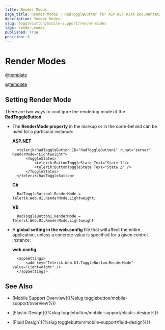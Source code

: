 ```yaml
---
title: Render Modes
page_title: Render Modes | RadToggleButton for ASP.NET AJAX Documentation
description: Render Modes
slug: togglebutton/mobile-support/render-modes
tags: render,modes
published: True
position: 3
---
```


# Render Modes

@[template](/_templates/common/render-mode.md#buttons-supported-modes "control: RadToggleButton")

@[template](/_templates/common/render-mode.md#do-not-mix-modes-buttons "control: RadToggleButton")


## Setting Render Mode

There are two ways to configure the rendering mode of the **RadToggleButton**:

* The **RenderMode property** in the markup or in the code-behind can be used for a particular instance:

	**ASP.NET**

		<telerik:RadToggleButton ID="RadToggleButton1" runat="server" RenderMode="Lightweight">
			<ToggleStates>
				<telerik:ButtonToggleState Text="State 1"/>
				<telerik:ButtonToggleState Text="State 2" /> 
			</ToggleStates>
		</telerik:RadToggleButton>


	**C#**

		RadToggleButton1.RenderMode = Telerik.Web.UI.RenderMode.Lightweight;

	**VB**

		RadToggleButton1.RenderMode = Telerik.Web.UI.RenderMode.Lightweight


* A **global setting in the web.config** file that will affect the entire application, unless a concrete value is specified for a given control instance:

	**web.config**

		<appSettings>
			<add key="Telerik.Web.UI.ToggleButton.RenderMode" value="Lightweight" />
		</appSettings>


## See Also

 * [Mobile Support Overview]({%slug togglebutton/mobile-support/overview%})

 * [Elastic Design]({%slug togglebutton/mobile-support/elastic-design%})

 * [Fluid Design]({%slug togglebutton/mobile-support/fluid-design%})
